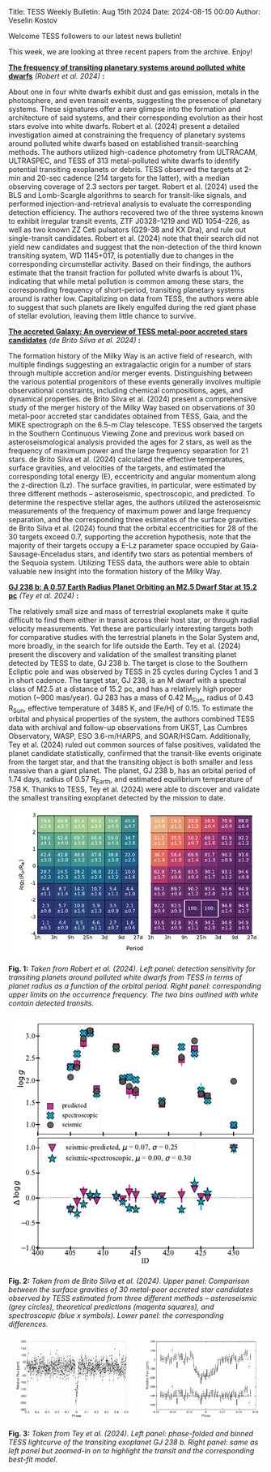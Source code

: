 Title: TESS Weekly Bulletin: Aug 15th 2024
Date: 2024-08-15 00:00
Author: Veselin Kostov

Welcome TESS followers to our latest news bulletin!

This week, we are looking at three recent papers from the archive. Enjoy!


**[The frequency of transiting planetary systems around polluted white dwarfs](https://arxiv.org/abs/2407.21743)** *(Robert et al. 2024)* **:**

About one in four white dwarfs exhibit dust and gas emission, metals in the photosphere, and even transit events, suggesting the presence of planetary systems. These signatures offer a rare glimpse into the formation and architecture of said systems, and their corresponding evolution as their host stars evolve into white dwarfs. Robert et al. (2024) present a detailed investigation aimed at constraining the frequency of planetary systems around polluted white dwarfs based on established transit-searching methods. The authors utilized high-cadence photometry from ULTRACAM, ULTRASPEC, and TESS of 313 metal-polluted white dwarfs to identify potential transiting exoplanets or debris. TESS observed the targets at 2-min and 20-sec cadence (214 targets for the latter), with a median observing coverage of 2.3 sectors per target. Robert et al. (2024) used the BLS and Lomb-Scargle algorithms to search for transit-like signals, and performed injection-and-retrieval analysis to evaluate the corresponding detection efficiency. The authors recovered two of the three systems known to exhibit irregular transit events, ZTF J0328–1219 and WD 1054–226, as well as two known ZZ Ceti pulsators (G29-38 and KX Dra), and rule out single-transit candidates. Robert et al. (2024) note that their search did not yield new candidates and suggest that the non-detection of the third known transiting system, WD 1145+017, is potentially due to changes in the corresponding circumstellar activity. Based on their findings, the authors estimate that the transit fraction for polluted white dwarfs is about 1%, indicating that while metal pollution is common among these stars, the corresponding frequency of short-period, transiting planetary systems around is rather low. Capitalizing on data from TESS, the authors were able to suggest that such planets are likely engulfed during the red giant phase of stellar evolution, leaving them little chance to survive.


**[The accreted Galaxy: An overview of TESS metal-poor accreted stars candidates](https://arxiv.org/abs/2407.18851)** *(de Brito Silva et al. 2024)* **:**

The formation history of the Milky Way is an active field of research, with multiple findings suggesting an extragalactic origin for a number of stars through multiple accretion and/or merger events. Distinguishing between the various potential progenitors of these events generally involves multiple observational constraints, including chemical compositions, ages, and dynamical properties. de Brito Silva et al. (2024) present a comprehensive study of the merger history of the Milky Way based on observations of 30 metal-poor accreted star candidates obtained from TESS, Gaia, and the MIKE spectrograph on the 6.5-m Clay telescope. TESS observed the targets in the Southern Continuous Viewing Zone and previous work based on asteroseismological analysis provided the ages for 2 stars, as well as the frequency of maximum power and the large frequency separation for 21 stars. de Brito Silva et al. (2024) calculated the effective temperatures, surface gravities, and velocities of the targets, and estimated the corresponding total energy (E), eccentricity and angular momentum along the z-direction (Lz). The surface gravities, in particular, were estimated by three different methods – asteroseismic, spectroscopic, and predicted. To determine the respective stellar ages, the authors utilized the asteroseismic measurements of the frequency of maximum power and large frequency separation, and the corresponding three estimates of the surface gravities. de Brito Silva et al. (2024) found that the orbital eccentricities for 28 of the 30 targets exceed 0.7, supporting the accretion hypothesis, note that the majority of their targets occupy a E-Lz parameter space occupied by Gaia-Sausage-Enceladus stars, and identify two stars as potential members of the Sequoia system. Utilizing TESS data, the authors were able to obtain valuable new insight into the formation history of the Milky Way. 

**[GJ 238 b: A 0.57 Earth Radius Planet Orbiting an M2.5 Dwarf Star at 15.2 pc](https://arxiv.org/abs/2407.18199)** *(Tey et al. 2024)* **:**

The relatively small size and mass of terrestrial exoplanets make it quite difficult to find them either in transit across their host star, or through radial velocity measurements. Yet these are particularly interesting targets both for comparative studies with the terrestrial planets in the Solar System and, more broadly, in the search for life outside the Earth. Tey et al. (2024) present the discovery and validation of the smallest transiting planet detected by TESS to date, GJ 238 b. The target is close to the Southern Ecliptic pole and was observed by TESS in 25 cycles during Cycles 1 and 3 in short cadence. The target star, GJ 238, is an M dwarf with a spectral class of M2.5 at a distance of 15.2 pc, and has a relatively high proper motion (~900 mas/year). GJ 283 has a mass of 0.42 M<sub>Sun</sub>, radius of 0.43 R<sub>Sun</sub>, effective temperature of 3485 K, and [Fe/H] of 0.15. To estimate the orbital and physical properties of the system, the authors combined TESS data with archival and follow-up observations from UKST, Las Cumbres Observatory, WASP, ESO 3.6-m/HARPS, and SOAR/HSCam. Additionally, Tey et al. (2024) ruled out common sources of false positives, validated the planet candidate statistically, confirmed that the transit-like events originate from the target star, and that the transiting object is both smaller and less massive than a giant planet. The planet, GJ 238 b, has an orbital period of 1.74 days, radius of 0.57 R<sub>Earth</sub>, and estimated equilibrium temperature of 758 K. Thanks to TESS, Tey et al. (2024) were able to discover and validate the smallest transiting exoplanet detected by the mission to date.


![Robert2024](images/Robert_2024_Fig5.png)

**Fig. 1:** *Taken from Robert et al. (2024). Left panel: detection sensitivity for transiting planets around polluted white dwarfs from TESS in terms of planet radius as a function of the orbital period. Right panel: corresponding upper limits on the occurrence frequency. The two bins outlined with white contain detected transits.*

![deBritoSilva2024](images/deBritoSilva_2024_Fig3.png)

**Fig. 2:** *Taken from de Brito Silva et al. (2024). Upper panel: Comparison between the surface gravities of 30 metal-poor accreted star candidates observed by TESS estimated from three different methods – asteroseismic (grey circles), theoretical predictions (magenta squares), and spectroscopic (blue x symbols). Lower panel: the corresponding differences.*

![Tey2024](images/Tey_2024_Fig2.png)

**Fig. 3:** *Taken from Tey et al. (2024). Left panel: phase-folded and binned TESS lightcurve of the transiting exoplanet GJ 238 b. Right panel: same as left panel but zoomed-in on to highlight the transit and the corresponding best-fit model.*

